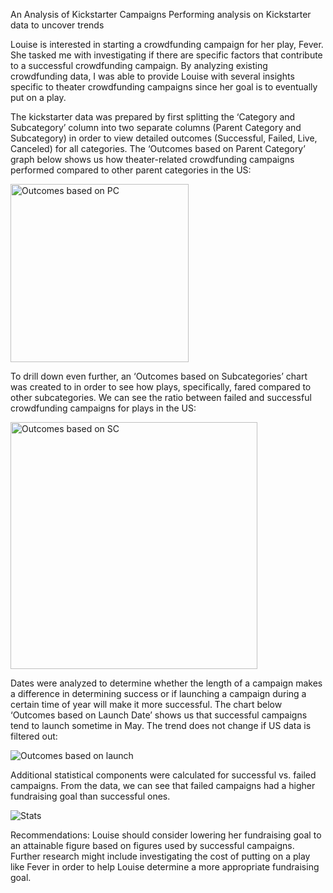 An Analysis of Kickstarter Campaigns
Performing analysis on Kickstarter data to uncover trends

Louise is interested in starting a crowdfunding campaign for her play, Fever. She tasked me with investigating if there are specific factors that contribute to a successful crowdfunding campaign. By analyzing existing crowdfunding data, I was able to provide Louise with several insights specific to theater crowdfunding campaigns since her goal is to eventually put on a play.

The kickstarter data was prepared by first splitting the ‘Category and Subcategory’ column into two separate columns (Parent Category and Subcategory) in order to view detailed outcomes (Successful, Failed, Live, Canceled) for all categories. The ‘Outcomes based on Parent Category’ graph below shows us how theater-related crowdfunding campaigns performed compared to other parent categories in the US:

<img width="285" alt="Outcomes based on PC" src="https://user-images.githubusercontent.com/88587476/129983124-ff5842fc-9fc6-4985-9ee7-39e91de42f61.png">

To drill down even further, an ‘Outcomes based on Subcategories’ chart was created to in order to see how plays, specifically, fared compared to other subcategories. We can see the ratio between failed and successful crowdfunding campaigns for plays in the US:

<img width="395" alt="Outcomes based on SC" src="https://user-images.githubusercontent.com/88587476/129983213-9d6ce4f2-efd9-4581-b43a-31b89f8d44e1.png">

Dates were analyzed to determine whether the length of a campaign makes a difference in determining success or if launching a campaign during a certain time of year will make it more successful. The chart below ‘Outcomes based on Launch Date’ shows us that successful campaigns tend to launch sometime in May. The trend does not change if US data is filtered out:

![Outcomes based on launch](https://user-images.githubusercontent.com/88587476/129983247-f588f656-6d33-4f3e-adad-7bbb0415e861.png)

Additional statistical components were calculated for successful vs. failed campaigns. From the data, we can see that failed campaigns had a higher fundraising goal than successful ones. 

![Stats](https://user-images.githubusercontent.com/88587476/129983272-88222ece-08e2-4a0e-a136-6058bf2302eb.PNG)

Recommendations:
Louise should consider lowering her fundraising goal to an attainable figure based on figures used by successful campaigns. Further research might include investigating the cost of putting on a play like Fever in order to help Louise determine a more appropriate fundraising goal.
